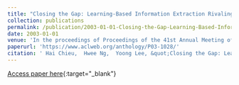 ```yaml
---
title: "Closing the Gap: Learning-Based Information Extraction Rivaling Knowledge-Engineering Methods"
collection: publications
permalink: /publication/2003-01-01-Closing-the-Gap-Learning-Based-Information-Extraction-Rivaling-Knowledge-Engineering-Methods
date: 2003-01-01
venue: 'In the proceedings of Proceedings of the 41st Annual Meeting of the Association for Computational Linguistics, 7-12 July 2003, Sapporo Convention Center, Sapporo, Japan'
paperurl: 'https://www.aclweb.org/anthology/P03-1028/'
citation: ' Hai Chieu,  Hwee Ng,  Yoong Lee, &quot;Closing the Gap: Learning-Based Information Extraction Rivaling Knowledge-Engineering Methods.&quot; In the proceedings of Proceedings of the 41st Annual Meeting of the Association for Computational Linguistics, 7-12 July 2003, Sapporo Convention Center, Sapporo, Japan, 2003.'
---
```

[Access paper here](https://www.aclweb.org/anthology/P03-1028/){:target="_blank"}
